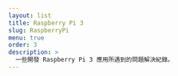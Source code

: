 ```yaml
---
layout: list
title: Raspberry Pi 3
slug: RaspberryPi
menu: true
order: 3
description: >
  一些開發 Raspberry Pi 3 應用所遇到的問題解決紀錄。
---
```

